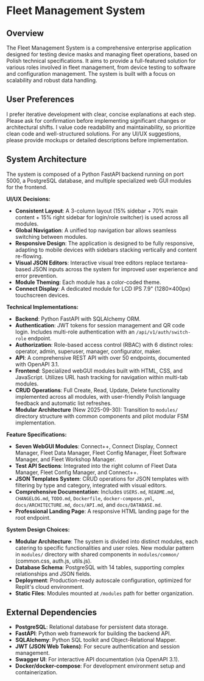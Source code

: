 # Fleet Management System

## Overview
The Fleet Management System is a comprehensive enterprise application designed for testing device masks and managing fleet operations, based on Polish technical specifications. It aims to provide a full-featured solution for various roles involved in fleet management, from device testing to software and configuration management. The system is built with a focus on scalability and robust data handling.

## User Preferences
I prefer iterative development with clear, concise explanations at each step. Please ask for confirmation before implementing significant changes or architectural shifts. I value code readability and maintainability, so prioritize clean code and well-structured solutions. For any UI/UX suggestions, please provide mockups or detailed descriptions before implementation.

## System Architecture
The system is composed of a Python FastAPI backend running on port 5000, a PostgreSQL database, and multiple specialized web GUI modules for the frontend.

**UI/UX Decisions:**
- **Consistent Layout**: A 3-column layout (15% sidebar + 70% main content + 15% right sidebar for login/role switcher) is used across all modules.
- **Global Navigation**: A unified top navigation bar allows seamless switching between modules.
- **Responsive Design**: The application is designed to be fully responsive, adapting to mobile devices with sidebars stacking vertically and content re-flowing.
- **Visual JSON Editors**: Interactive visual tree editors replace textarea-based JSON inputs across the system for improved user experience and error prevention.
- **Module Theming**: Each module has a color-coded theme.
- **Connect Display**: A dedicated module for LCD IPS 7.9" (1280×400px) touchscreen devices.

**Technical Implementations:**
- **Backend**: Python FastAPI with SQLAlchemy ORM.
- **Authentication**: JWT tokens for session management and QR code login. Includes multi-role authentication with an `/api/v1/auth/switch-role` endpoint.
- **Authorization**: Role-based access control (RBAC) with 6 distinct roles: operator, admin, superuser, manager, configurator, maker.
- **API**: A comprehensive REST API with over 50 endpoints, documented with OpenAPI 3.1.
- **Frontend**: Specialized webGUI modules built with HTML, CSS, and JavaScript. Utilizes URL hash tracking for navigation within multi-tab modules.
- **CRUD Operations**: Full Create, Read, Update, Delete functionality implemented across all modules, with user-friendly Polish language feedback and automatic list refreshes.
- **Modular Architecture** (New 2025-09-30): Transition to `modules/` directory structure with common components and pilot modular FSM implementation.

**Feature Specifications:**
- **Seven WebGUI Modules**: Connect++, Connect Display, Connect Manager, Fleet Data Manager, Fleet Config Manager, Fleet Software Manager, and Fleet Workshop Manager.
- **Test API Sections**: Integrated into the right column of Fleet Data Manager, Fleet Config Manager, and Connect++.
- **JSON Templates System**: CRUD operations for JSON templates with filtering by type and category, integrated with visual editors.
- **Comprehensive Documentation**: Includes `USERS.md`, `README.md`, `CHANGELOG.md`, `TODO.md`, `Dockerfile`, `docker-compose.yml`, `docs/ARCHITECTURE.md`, `docs/API.md`, and `docs/DATABASE.md`.
- **Professional Landing Page**: A responsive HTML landing page for the root endpoint.

**System Design Choices:**
- **Modular Architecture**: The system is divided into distinct modules, each catering to specific functionalities and user roles. New modular pattern in `modules/` directory with shared components in `modules/common/` (common.css, auth.js, utils.js).
- **Database Schema**: PostgreSQL with 14 tables, supporting complex relationships and JSON fields.
- **Deployment**: Production-ready autoscale configuration, optimized for Replit's cloud environment.
- **Static Files**: Modules mounted at `/modules` path for better organization.

## External Dependencies
- **PostgreSQL**: Relational database for persistent data storage.
- **FastAPI**: Python web framework for building the backend API.
- **SQLAlchemy**: Python SQL toolkit and Object-Relational Mapper.
- **JWT (JSON Web Tokens)**: For secure authentication and session management.
- **Swagger UI**: For interactive API documentation (via OpenAPI 3.1).
- **Docker/docker-compose**: For development environment setup and containerization.